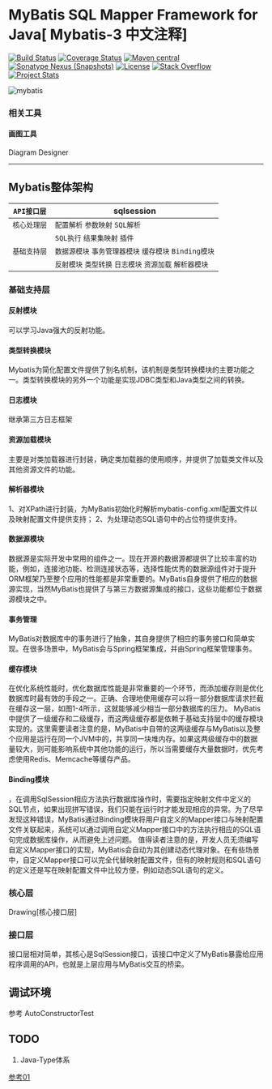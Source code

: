 MyBatis SQL Mapper Framework for Java[ Mybatis-3 中文注释]
=====================================

[![Build Status](https://travis-ci.org/mybatis/mybatis-3.svg?branch=master)](https://travis-ci.org/mybatis/mybatis-3)
[![Coverage Status](https://coveralls.io/repos/mybatis/mybatis-3/badge.svg?branch=master&service=github)](https://coveralls.io/github/mybatis/mybatis-3?branch=master)
[![Maven central](https://maven-badges.herokuapp.com/maven-central/org.mybatis/mybatis/badge.svg)](https://maven-badges.herokuapp.com/maven-central/org.mybatis/mybatis)
[![Sonatype Nexus (Snapshots)](https://img.shields.io/nexus/s/https/oss.sonatype.org/org.mybatis/mybatis.svg)](https://oss.sonatype.org/content/repositories/snapshots/org/mybatis/mybatis/)
[![License](http://img.shields.io/:license-apache-brightgreen.svg)](http://www.apache.org/licenses/LICENSE-2.0.html)
[![Stack Overflow](http://img.shields.io/:stack%20overflow-mybatis-brightgreen.svg)](http://stackoverflow.com/questions/tagged/mybatis)
[![Project Stats](https://www.openhub.net/p/mybatis/widgets/project_thin_badge.gif)](https://www.openhub.net/p/mybatis)

![mybatis](http://mybatis.github.io/images/mybatis-logo.png)

### 相关工具
#### 画图工具
Diagram Designer

-------------
## Mybatis整体架构

|  `API接口层`       |           sqlsession                    |
| -------------    | ------------------------------ |
| `核心处理层`     | `配置解析` `参数映射`  `SQL解析`         |
|                  | `SQL执行`  `结果集映射`  `插件`    |
| `基础支持层`     | `数据源模块`  `事务管理器模块`  `缓存模块` `Binding模块`    |
|                  | `反射模块` `类型转换` `日志模块` `资源加载` `解析器模块`      |

### 基础支持层

#### 反射模块
可以学习Java强大的反射功能。
#### 类型转换模块
Mybatis为简化配置文件提供了别名机制，该机制是类型转换模块的主要功能之一。类型转换模块的另外一个功能是实现JDBC类型和Java类型之间的转换。
#### 日志模块
继承第三方日志框架
#### 资源加载模块
主要是对类加载器进行封装，确定类加载器的使用顺序，并提供了加载类文件以及其他资源文件的功能。
#### 解析器模块
1、对XPath进行封装，为MyBatis初始化时解析mybatis-config.xml配置文件以及映射配置文件提供支持；
2、为处理动态SQL语句中的占位符提供支持。
#### 数据源模块
数据源是实际开发中常用的组件之一。现在开源的数据源都提供了比较丰富的功能，例如，连接池功能、检测连接状态等，选择性能优秀的数据源组件对于提升ORM框架乃至整个应用的性能都是非常重要的。MyBatis自身提供了相应的数据源实现，当然MyBatis也提供了与第三方数据源集成的接口，这些功能都位于数据源模块之中。
#### 事务管理
MyBatis对数据库中的事务进行了抽象，其自身提供了相应的事务接口和简单实现。在很多场景中，MyBatis会与Spring框架集成，并由Spring框架管理事务。
#### 缓存模块
在优化系统性能时，优化数据库性能是非常重要的一个环节，而添加缓存则是优化数据库时最有效的手段之一。正确、合理地使用缓存可以将一部分数据库请求拦截在缓存这一层，如图1-4所示，这就能够减少相当一部分数据库的压力。
MyBatis中提供了一级缓存和二级缓存，而这两级缓存都是依赖于基础支持层中的缓存模块实现的。这里需要读者注意的是，MyBatis中自带的这两级缓存与MyBatis以及整个应用是运行在同一个JVM中的，共享同一块堆内存。如果这两级缓存中的数据量较大，则可能影响系统中其他功能的运行，所以当需要缓存大量数据时，优先考虑使用Redis、Memcache等缓存产品。
#### Binding模块
，在调用SqlSession相应方法执行数据库操作时，需要指定映射文件中定义的SQL节点，如果出现拼写错误，我们只能在运行时才能发现相应的异常。为了尽早发现这种错误，MyBatis通过Binding模块将用户自定义的Mapper接口与映射配置文件关联起来，系统可以通过调用自定义Mapper接口中的方法执行相应的SQL语句完成数据库操作，从而避免上述问题。
值得读者注意的是，开发人员无须编写自定义Mapper接口的实现，MyBatis会自动为其创建动态代理对象。在有些场景中，自定义Mapper接口可以完全代替映射配置文件，但有的映射规则和SQL语句的定义还是写在映射配置文件中比较方便，例如动态SQL语句的定义。

### 核心层
Drawing[核心接口层]

### 接口层
接口层相对简单，其核心是SqlSession接口，该接口中定义了MyBatis暴露给应用程序调用的API，也就是上层应用与MyBatis交互的桥梁。

## 调试环境
参考 AutoConstructorTest

## TODO
1. Java-Type体系

[参考01](http://)